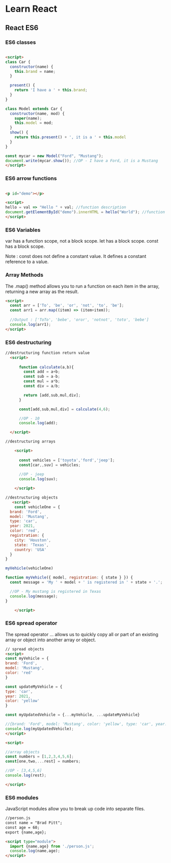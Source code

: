 # Learn React

## React ES6

### ES6 classes

```html

<script>
class Car {
  constructor(name) {
    this.brand = name;
  }

  present() {
    return 'I have a ' + this.brand;
  }
}

class Model extends Car {
  constructor(name, mod) {
    super(name);
    this.model = mod;
  }  
  show() {
    return this.present() + ', it is a ' + this.model
  }
}

const mycar = new Model("Ford", "Mustang");
document.write(mycar.show()); //OP - I have a Ford, it is a Mustang
</script>

```

### ES6 arrow functions

```html

<p id="demo"></p>

<script>
hello = val => "Hello " + val; //function description
document.getElementById("demo").innerHTML = hello("World"); //function call, OP - Hello World 
</script>

```

### ES6 Variables

var has a function scope, not a block scope.
let has a block scope.
const has a block scope.

Note : const does not define a constant value. It defines a constant reference to a value.

### Array Methods

The .map() method allows you to run a function on each item in the array, returning a new array as the result.

```html
<script>  
  const arr = ['To', 'be', 'or', 'not', 'to', 'be'];
  const arr1 = arr.map((item) => (item+item));
  
  //Output : ['ToTo', 'bebe', 'oror', 'notnot', 'toto', 'bebe']
  console.log(arr1);
</script>
```

### ES6 destructuring

```html
//destructuring function return value
  <script>
      
      function calculate(a,b){
        const add = a+b;
        const sub = a-b;
        const mul = a*b;
        const div = a/b;

        return [add,sub,mul,div];
      }

      const[add,sub,mul,div] = calculate(4,6);

      //OP - 10
      console.log(add);

  </script>
```

```html
//destructuring arrays

    <script>
      
      const vehicles = ['toyota','ford','jeep'];
      const[car,,suv] = vehicles;
      
      //OP - jeep
      console.log(suv);

    </script>

```

```html
//destructuring objects
   <script>
    const vehicleOne = {
  brand: 'Ford',
  model: 'Mustang',
  type: 'car',
  year: 2021, 
  color: 'red',
  registration: {
    city: 'Houston',
    state: 'Texas',
    country: 'USA'
  }
}

myVehicle(vehicleOne)

function myVehicle({ model, registration: { state } }) {
  const message = 'My ' + model + ' is registered in ' + state + '.';

  //OP - My mustang is registered in Texas
  console.log(message);
}

    </script>
```

### ES6 spread operator

The spread operator ... allows us to quickly copy all or part of an existing array or object into another array or object.

```html
// spread objects
<script>
const myVehicle = {
brand: 'Ford',
model: 'Mustang',
color: 'red'
}

const updateMyVehicle = {
type: 'car',
year: 2021, 
color: 'yellow'
}

const myUpdatedVehicle = {...myVehicle, ...updateMyVehicle}

//{brand: 'Ford', model: 'Mustang', color: 'yellow', type: 'car', year: 2021}
console.log(myUpdatedVehicle);
</script>
```

```html
<script>

//array objects
const numbers = [1,2,3,4,5,6];
const[one,two,...rest] = numbers;

//OP - [3,4,5,6]
console.log(rest);

</script>
```

### ES6 modules

JavaScript modules allow you to break up code into separate files.

```html
//person.js
const name = "Brad Pitt";
const age = 60;
export {name,age};
```

```html
<script type="module">
  import {name,age} from './person.js';
  console.log(name,age);
</script>
```
